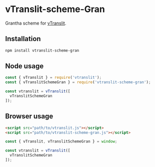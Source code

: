 # vTranslit-scheme-Gran

Grantha scheme for [vTranslit](https://github.com/vipranarayan14/vtranslit).

## Installation

```bash
npm install vtranslit-scheme-gran 
```

## Node usage

```js
const { vTranslit } = require('vtranslit');
const { vTranslitSchemeGran } = require('vtranslit-scheme-gran');

const vtranslit = vTranslit([
  vTranslitSchemeGran
]);
```

## Browser usage

```html
<script src="path/to/vtranslit.js"></script>
<script src="path/to/vtranslit-scheme-gran.js"></script>
```

```js
const { vTranslit, vTranslitSchemeGran } = window;

const vtranslit = vTranslit([
  vTranslitSchemeGran
]);
```
